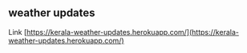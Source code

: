 ## weather updates
Link [https://kerala-weather-updates.herokuapp.com/](https://kerala-weather-updates.herokuapp.com/)